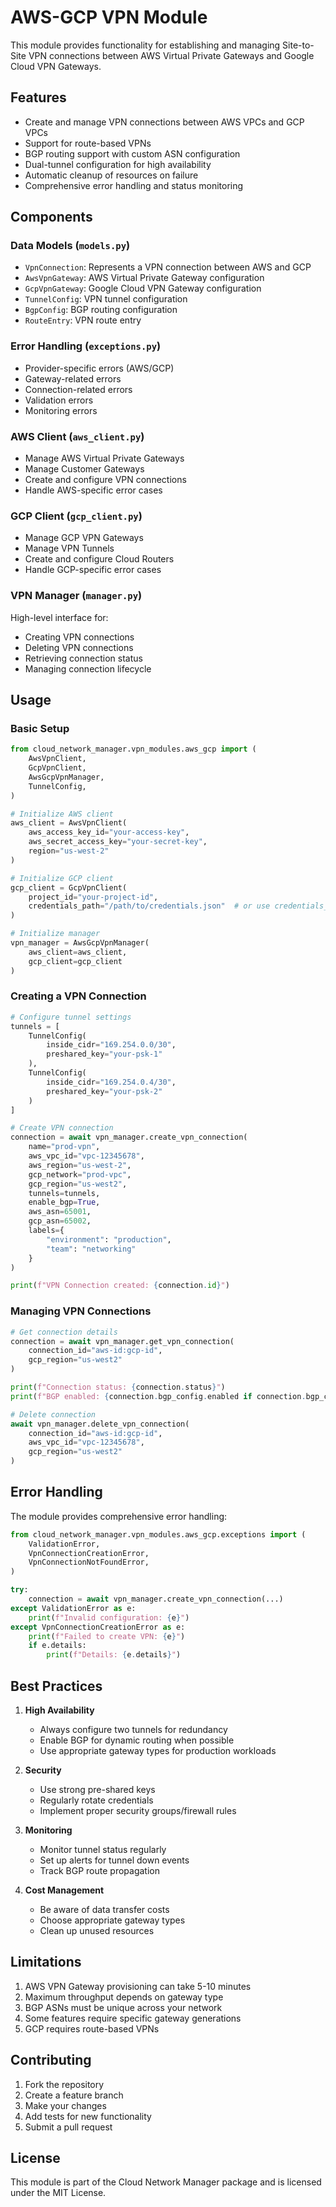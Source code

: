# AWS-GCP VPN Module

This module provides functionality for establishing and managing Site-to-Site VPN connections between AWS Virtual Private Gateways and Google Cloud VPN Gateways.

## Features

- Create and manage VPN connections between AWS VPCs and GCP VPCs
- Support for route-based VPNs
- BGP routing support with custom ASN configuration
- Dual-tunnel configuration for high availability
- Automatic cleanup of resources on failure
- Comprehensive error handling and status monitoring

## Components

### Data Models (`models.py`)

- `VpnConnection`: Represents a VPN connection between AWS and GCP
- `AwsVpnGateway`: AWS Virtual Private Gateway configuration
- `GcpVpnGateway`: Google Cloud VPN Gateway configuration
- `TunnelConfig`: VPN tunnel configuration
- `BgpConfig`: BGP routing configuration
- `RouteEntry`: VPN route entry

### Error Handling (`exceptions.py`)

- Provider-specific errors (AWS/GCP)
- Gateway-related errors
- Connection-related errors
- Validation errors
- Monitoring errors

### AWS Client (`aws_client.py`)

- Manage AWS Virtual Private Gateways
- Manage Customer Gateways
- Create and configure VPN connections
- Handle AWS-specific error cases

### GCP Client (`gcp_client.py`)

- Manage GCP VPN Gateways
- Manage VPN Tunnels
- Create and configure Cloud Routers
- Handle GCP-specific error cases

### VPN Manager (`manager.py`)

High-level interface for:
- Creating VPN connections
- Deleting VPN connections
- Retrieving connection status
- Managing connection lifecycle

## Usage

### Basic Setup

```python
from cloud_network_manager.vpn_modules.aws_gcp import (
    AwsVpnClient,
    GcpVpnClient,
    AwsGcpVpnManager,
    TunnelConfig,
)

# Initialize AWS client
aws_client = AwsVpnClient(
    aws_access_key_id="your-access-key",
    aws_secret_access_key="your-secret-key",
    region="us-west-2"
)

# Initialize GCP client
gcp_client = GcpVpnClient(
    project_id="your-project-id",
    credentials_path="/path/to/credentials.json"  # or use credentials_dict
)

# Initialize manager
vpn_manager = AwsGcpVpnManager(
    aws_client=aws_client,
    gcp_client=gcp_client
)
```

### Creating a VPN Connection

```python
# Configure tunnel settings
tunnels = [
    TunnelConfig(
        inside_cidr="169.254.0.0/30",
        preshared_key="your-psk-1"
    ),
    TunnelConfig(
        inside_cidr="169.254.0.4/30",
        preshared_key="your-psk-2"
    )
]

# Create VPN connection
connection = await vpn_manager.create_vpn_connection(
    name="prod-vpn",
    aws_vpc_id="vpc-12345678",
    aws_region="us-west-2",
    gcp_network="prod-vpc",
    gcp_region="us-west2",
    tunnels=tunnels,
    enable_bgp=True,
    aws_asn=65001,
    gcp_asn=65002,
    labels={
        "environment": "production",
        "team": "networking"
    }
)

print(f"VPN Connection created: {connection.id}")
```

### Managing VPN Connections

```python
# Get connection details
connection = await vpn_manager.get_vpn_connection(
    connection_id="aws-id:gcp-id",
    gcp_region="us-west2"
)

print(f"Connection status: {connection.status}")
print(f"BGP enabled: {connection.bgp_config.enabled if connection.bgp_config else False}")

# Delete connection
await vpn_manager.delete_vpn_connection(
    connection_id="aws-id:gcp-id",
    aws_vpc_id="vpc-12345678",
    gcp_region="us-west2"
)
```

## Error Handling

The module provides comprehensive error handling:

```python
from cloud_network_manager.vpn_modules.aws_gcp.exceptions import (
    ValidationError,
    VpnConnectionCreationError,
    VpnConnectionNotFoundError,
)

try:
    connection = await vpn_manager.create_vpn_connection(...)
except ValidationError as e:
    print(f"Invalid configuration: {e}")
except VpnConnectionCreationError as e:
    print(f"Failed to create VPN: {e}")
    if e.details:
        print(f"Details: {e.details}")
```

## Best Practices

1. **High Availability**
   - Always configure two tunnels for redundancy
   - Enable BGP for dynamic routing when possible
   - Use appropriate gateway types for production workloads

2. **Security**
   - Use strong pre-shared keys
   - Regularly rotate credentials
   - Implement proper security groups/firewall rules

3. **Monitoring**
   - Monitor tunnel status regularly
   - Set up alerts for tunnel down events
   - Track BGP route propagation

4. **Cost Management**
   - Be aware of data transfer costs
   - Choose appropriate gateway types
   - Clean up unused resources

## Limitations

1. AWS VPN Gateway provisioning can take 5-10 minutes
2. Maximum throughput depends on gateway type
3. BGP ASNs must be unique across your network
4. Some features require specific gateway generations
5. GCP requires route-based VPNs

## Contributing

1. Fork the repository
2. Create a feature branch
3. Make your changes
4. Add tests for new functionality
5. Submit a pull request

## License

This module is part of the Cloud Network Manager package and is licensed under the MIT License.

